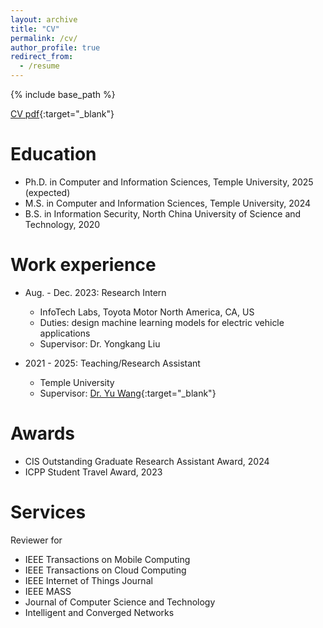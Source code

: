 ```yaml
---
layout: archive
title: "CV"
permalink: /cv/
author_profile: true
redirect_from:
  - /resume
---
```


{% include base_path %}


[CV pdf](/files/CV.pdf){:target="_blank"}

Education
======
* Ph.D. in Computer and Information Sciences, Temple University, 2025 (expected)
* M.S.  in Computer and Information Sciences, Temple University, 2024
* B.S.  in Information Security, North China University of Science and Technology, 2020


Work experience
======
* Aug. - Dec. 2023: Research Intern
  * InfoTech Labs, Toyota Motor North America, CA, US
  * Duties: design machine learning models for electric vehicle applications
  * Supervisor: Dr. Yongkang Liu

* 2021 - 2025: Teaching/Research Assistant
  * Temple University
  * Supervisor: [Dr. Yu Wang](https://cis.temple.edu/~yu/){:target="_blank"}

<!-- 
Publications
======
  <ul>{% for post in site.publications reversed %}
    {% include archive-single-cv.html %}
  {% endfor %}</ul>
 -->

<!-- 
Teaching
======
  <ul>{% for post in site.teaching reversed %}
    {% include archive-single-cv.html %}
  {% endfor %}</ul> 
 -->

Awards
======
* CIS Outstanding Graduate Research Assistant Award, 2024
* ICPP Student Travel Award, 2023

<!-- 
Talks
======
  <ul>{% for post in site.talks reversed %}
    {% include archive-single-talk-cv.html  %}
  {% endfor %}</ul>
 -->

Services
======
Reviewer for 
  * IEEE Transactions on Mobile Computing
  * IEEE Transactions on Cloud Computing
  * IEEE Internet of Things Journal
  * IEEE MASS
  * Journal of Computer Science and Technology
  * Intelligent and Converged Networks
